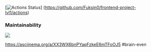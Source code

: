[![Actions Status](https://github.com/Fuksin0/frontend-project-lvl1/workflows/hexlet-check/badge.svg)]
(https://github.com/Fuksin0/frontend-project-lvl1/actions)

### Maintainability
<a href="https://codeclimate.com/github/codeclimate/codeclimate/maintainability"><img
src="https://api.codeclimate.com/v1/badges/a99a88d28ad37a79dbf6/maintainability" /></a>

https://asciinema.org/a/XX3WX6bnPYapFzkeE6mTFoOJ5 #brain-even
